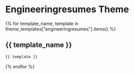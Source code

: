 # Engineeringresumes Theme

{% for template_name, template in theme_templates["engineeringresumes"].items() %}
## {{ template_name }}

```latex
{{ template }}
```

{% endfor %}
